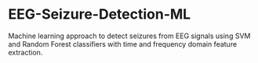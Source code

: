 # EEG-Seizure-Detection-ML
Machine learning approach to detect seizures from EEG signals using SVM and Random Forest classifiers with time and frequency domain feature extraction.
